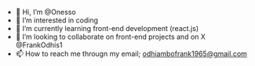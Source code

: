 - 👋 Hi, I’m @Onesso
- 👀 I’m interested in coding 
- 🌱 I’m currently learning front-end development (react.js)
- 💞️ I’m looking to collaborate on front-end projects and on X @FrankOdhis1
- 📫 How to reach me througn my email; odhiambofrank1965@gmail.com

<!---
Onesso/Onesso is a ✨ special ✨ repository because its `README.md` (this file) appears on your GitHub profile.
You can click the Preview link to take a look at your changes.
--->
